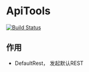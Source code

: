 # ApiTools
[![Build Status](https://travis-ci.org/jicheng1014/api_tools.svg?branch=master)](https://travis-ci.org/jicheng1014/api_tools)

## 作用
- DefaultRest， 发起默认REST